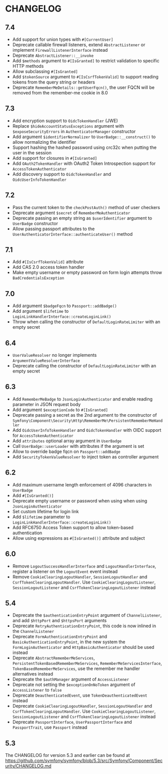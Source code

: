 CHANGELOG
=========

7.4
---

 * Add support for union types with `#[CurrentUser]`
 * Deprecate callable firewall listeners, extend `AbstractListener` or implement `FirewallListenerInterface` instead
 * Deprecate `AbstractListener::__invoke`
 * Add `$methods` argument to `#[IsGranted]` to restrict validation to specific HTTP methods
 * Allow subclassing `#[IsGranted]`
 * Add `$tokenSource` argument to `#[IsCsrfTokenValid]` to support reading tokens from the query string or headers
 * Deprecate `RememberMeDetails::getUserFqcn()`, the user FQCN will be removed from the remember-me cookie in 8.0

7.3
---

 * Add encryption support to `OidcTokenHandler` (JWE)
 * Replace `$hideAccountStatusExceptions` argument with `$exposeSecurityErrors` in `AuthenticatorManager` constructor
 * Add argument `$identifierNormalizer` to `UserBadge::__construct()` to allow normalizing the identifier
 * Support hashing the hashed password using crc32c when putting the user in the session
 * Add support for closures in `#[IsGranted]`
 * Add `OAuth2TokenHandler` with OAuth2 Token Introspection support for `AccessTokenAuthenticator`
 * Add discovery support to `OidcTokenHandler` and `OidcUserInfoTokenHandler`

7.2
---

 * Pass the current token to the `checkPostAuth()` method of user checkers
 * Deprecate argument `$secret` of `RememberMeAuthenticator`
 * Deprecate passing an empty string as `$userIdentifier` argument to `UserBadge` constructor
 * Allow passing passport attributes to the `UserAuthenticatorInterface::authenticateUser()` method

7.1
---

 * Add `#[IsCsrfTokenValid]` attribute
 * Add CAS 2.0 access token handler
 * Make empty username or empty password on form login attempts throw `BadCredentialsException`

7.0
---

 * Add argument `$badgeFqcn` to `Passport::addBadge()`
 * Add argument `$lifetime` to `LoginLinkHandlerInterface::createLoginLink()`
 * Throw when calling the constructor of `DefaultLoginRateLimiter` with an empty secret

6.4
---

 * `UserValueResolver` no longer implements `ArgumentValueResolverInterface`
 * Deprecate calling the constructor of `DefaultLoginRateLimiter` with an empty secret

6.3
---

 * Add `RememberMeBadge` to `JsonLoginAuthenticator` and enable reading parameter in JSON request body
 * Add argument `$exceptionCode` to `#[IsGranted]`
 * Deprecate passing a secret as the 2nd argument to the constructor of `Symfony\Component\Security\Http\RememberMe\PersistentRememberMeHandler`
 * Add `OidcUserInfoTokenHandler` and `OidcTokenHandler` with OIDC support for `AccessTokenAuthenticator`
 * Add `attributes` optional array argument in `UserBadge`
 * Call `UserBadge::userLoader` with attributes if the argument is set
 * Allow to override badge fqcn on `Passport::addBadge`
 * Add `SecurityTokenValueResolver` to inject token as controller argument

6.2
---

 * Add maximum username length enforcement of 4096 characters in `UserBadge`
 * Add `#[IsGranted()]`
 * Deprecate empty username or password when using when using `JsonLoginAuthenticator`
 * Set custom lifetime for login link
 * Add `$lifetime` parameter to `LoginLinkHandlerInterface::createLoginLink()`
 * Add RFC6750 Access Token support to allow token-based authentication
 * Allow using expressions as `#[IsGranted()]` attribute and subject

6.0
---

 * Remove `LogoutSuccessHandlerInterface` and `LogoutHandlerInterface`, register a listener on the `LogoutEvent` event instead
 * Remove `CookieClearingLogoutHandler`, `SessionLogoutHandler` and `CsrfTokenClearingLogoutHandler`.
   Use `CookieClearingLogoutListener`, `SessionLogoutListener` and `CsrfTokenClearingLogoutListener` instead

5.4
---

 * Deprecate the `$authenticationEntryPoint` argument of `ChannelListener`, and add `$httpPort` and `$httpsPort` arguments
 * Deprecate `RetryAuthenticationEntryPoint`, this code is now inlined in the `ChannelListener`
 * Deprecate `FormAuthenticationEntryPoint` and `BasicAuthenticationEntryPoint`, in the new system the `FormLoginAuthenticator`
   and `HttpBasicAuthenticator` should be used instead
 * Deprecate `AbstractRememberMeServices`, `PersistentTokenBasedRememberMeServices`, `RememberMeServicesInterface`,
   `TokenBasedRememberMeServices`, use the remember me handler alternatives instead
 * Deprecate the `$authManager` argument of `AccessListener`
 * Deprecate not setting the `$exceptionOnNoToken` argument of `AccessListener` to `false`
 * Deprecate `DeauthenticatedEvent`, use `TokenDeauthenticatedEvent` instead
 * Deprecate `CookieClearingLogoutHandler`, `SessionLogoutHandler` and `CsrfTokenClearingLogoutHandler`.
   Use `CookieClearingLogoutListener`, `SessionLogoutListener` and `CsrfTokenClearingLogoutListener` instead
 * Deprecate `PassportInterface`, `UserPassportInterface` and `PassportTrait`, use `Passport` instead

5.3
---

The CHANGELOG for version 5.3 and earlier can be found at https://github.com/symfony/symfony/blob/5.3/src/Symfony/Component/Security/CHANGELOG.md
